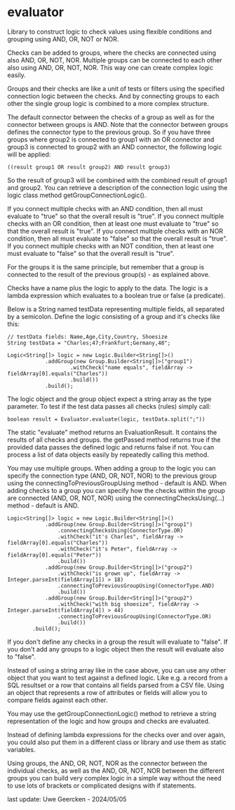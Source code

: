 # evaluator

Library to construct logic to check values using flexible conditions and grouping using AND, OR, NOT or NOR.

Checks can be added to groups, where the checks are connected using also AND, OR, NOT, NOR. Multiple groups can
be connected to each other also using AND, OR, NOT, NOR. This way one can create complex logic easily.

Groups and their checks are like a unit of tests or filters using the specified connection logic between the checks. And
by connecting groups to each other the single group logic is combined to a more complex structure.

The default connector between the checks of a group as well as for the connector between groups is AND. Note that the connector
between groups defines the connector type to the previous group. So if you have three groups where group2 is connected to group1 with
an OR connector and group3 is connected to group2 with an AND connector, the following logic will be applied: 

    ((result group1 OR result group2) AND result group3)

So the result of group3 will be combined with the combined result of group1 and group2. You can retrieve a description of the connection logic using
the logic class method getGroupConnectionLogic().

If you connect multiple checks with an AND condition, then all must evaluate to "true" so that the overall result is "true".
If you connect multiple checks with an OR condition, then at least one must evaluate to "true" so that the overall result is "true".
If you connect multiple checks with an NOR condition, then all must evaluate to "false" so that the overall result is "true".
If you connect multiple checks with an NOT condition, then at least one must evaluate to "false" so that the overall result is "true".

For the groups it is the same principle, but remember that a group is connected to the result of the previous group(s) - as explained above. 

Checks have a name plus the logic to apply to the data. The logic is a lambda expression which evaluates to a boolean true or false (a predicate).

Below is a String named testData representing multiple fields, all separated by a semicolon. Define the logic consisting of a group and it's
checks like this:

    // testData fields: Name,Age,City,Country, Shoesize
    String testData = "Charles;47;Frankfurt;Germany,48";

    Logic<String[]> logic = new Logic.Builder<String[]>()
                .addGroup(new Group.Builder<String[]>("group1")
                        .withCheck("name equals", fieldArray ->  fieldArray[0].equals("Charles"))
                        .build())
                .build();

The logic object and the group object expect a string array as the type parameter. To test if the test data passes all checks (rules) simply call:

    boolean result = Evaluator.evaluate(logic, testData.split(";"))

The static "evaluate" method returns an EvaluationResult. It contains the results of all checks and groups. the getPassed method returns true if the provided data passes the defined logic and returns false if not.
You can process a list of data objects easily by repeatedly calling this method.

You may use multiple groups. When adding a group to the logic you can specify the connection type (AND, OR, NOT, NOR) to the previous group using the connectingToPreviousGroupUsing method - default is AND. When adding
checks to a group you can specify how the checks within the group are connected (AND, OR, NOT, NOR) using the connectingChecksUsing(...) method - default is AND.

    Logic<String[]> logic = new Logic.Builder<String[]>()
                .addGroup(new Group.Builder<String[]>("group1")
                    .connectingChecksUsing(ConnectorType.OR)
                    .withCheck("it's Charles", fieldArray ->  fieldArray[0].equals("Charles"))
                    .withCheck("it's Peter", fieldArray ->  fieldArray[0].equals("Peter"))
                    .build())
                .addGroup(new Group.Builder<String[]>("group2")
                    .withCheck("is grown up", fieldArray ->  Integer.parseInt(fieldArray[1]) > 18)
                    .connectingToPreviousGroupUsing(ConnectorType.AND)
                    .build())
                .addGroup(new Group.Builder<String[]>("group2")
                    .withCheck("with big shoesize", fieldArray ->  Integer.parseInt(fieldArray[4]) > 44)
                    .connectingToPreviousGroupUsing(ConnectorType.OR)
                    .build())
            .build();

If you don't define any checks in a group the result will evaluate to "false". If you don't add any groups to a logic object then the result will evaluate also to "false".

Instead of using a string array like in the case above, you can use any other object that you want to test against a defined logic. Like
e.g. a record from a SQL resultset or a row that contains all fields parsed from a CSV file. Using an object that represents a row of attributes
or fields will allow you to compare fields against each other.

You may use the getGroupConnectionLogic() method to retrieve a string representation of the logic and how groups and checks are evaluated. 

Instead of defining lambda expressions for the checks over and over again, you could also put them in a different class or library and use them as
static variables.

Using groups, the AND, OR, NOT, NOR as the connector between the individual checks, as well as the AND, OR, NOT, NOR between the different groups
you can build very complex logic in a simple way without the need to use lots of brackets or complicated designs with if statements.

last update: Uwe Geercken - 2024/05/05